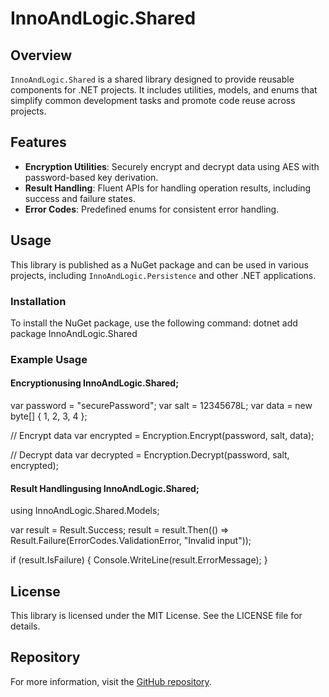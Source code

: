 # InnoAndLogic.Shared

## Overview
`InnoAndLogic.Shared` is a shared library designed to provide reusable components for .NET projects. It includes utilities, models, and enums that simplify common development tasks and promote code reuse across projects.

## Features
- **Encryption Utilities**: Securely encrypt and decrypt data using AES with password-based key derivation.
- **Result Handling**: Fluent APIs for handling operation results, including success and failure states.
- **Error Codes**: Predefined enums for consistent error handling.

## Usage
This library is published as a NuGet package and can be used in various projects, including `InnoAndLogic.Persistence` and other .NET applications.

### Installation
To install the NuGet package, use the following command:
dotnet add package InnoAndLogic.Shared
### Example Usage
#### Encryptionusing InnoAndLogic.Shared;

var password = "securePassword";
var salt = 12345678L;
var data = new byte[] { 1, 2, 3, 4 };

// Encrypt data
var encrypted = Encryption.Encrypt(password, salt, data);

// Decrypt data
var decrypted = Encryption.Decrypt(password, salt, encrypted);
#### Result Handlingusing InnoAndLogic.Shared;
using InnoAndLogic.Shared.Models;

var result = Result.Success;
result = result.Then(() => Result.Failure(ErrorCodes.ValidationError, "Invalid input"));

if (result.IsFailure) {
    Console.WriteLine(result.ErrorMessage);
}
## License
This library is licensed under the MIT License. See the LICENSE file for details.

## Repository
For more information, visit the [GitHub repository](https://github.com/aaronlovi/InnoAndLogic.Shared).